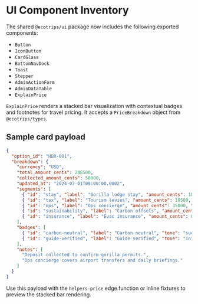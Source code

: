 # UI Component Inventory

The shared `@ecotrips/ui` package now includes the following exported components:

- `Button`
- `IconButton`
- `CardGlass`
- `BottomNavDock`
- `Toast`
- `Stepper`
- `AdminActionForm`
- `AdminDataTable`
- `ExplainPrice`

`ExplainPrice` renders a stacked bar visualization with contextual badges and footnotes for travel pricing. It accepts a `PriceBreakdown` object from `@ecotrips/types`.

## Sample card payload

```json
{
  "option_id": "HBX-001",
  "breakdown": {
    "currency": "USD",
    "total_amount_cents": 248500,
    "collected_amount_cents": 50000,
    "updated_at": "2024-07-01T08:00:00.000Z",
    "segments": [
      { "id": "stay", "label": "Gorilla lodge stay", "amount_cents": 182000, "category": "base", "tone": "emerald" },
      { "id": "tax", "label": "Tourism levies", "amount_cents": 18500, "category": "tax", "tone": "sky" },
      { "id": "ops", "label": "Ops concierge", "amount_cents": 35000, "category": "fee", "tone": "amber" },
      { "id": "sustainability", "label": "Carbon offsets", "amount_cents": 4500, "category": "sustainability", "tone": "lime" },
      { "id": "insurance", "label": "Evac insurance", "amount_cents": 8700, "category": "insurance", "tone": "indigo" }
    ],
    "badges": [
      { "id": "carbon-neutral", "label": "Carbon neutral", "tone": "success" },
      { "id": "guide-verified", "label": "Guide verified", "tone": "info" }
    ],
    "notes": [
      "Deposit collected to confirm gorilla permits.",
      "Ops concierge covers airport transfers and daily briefings."
    ]
  }
}
```

Use this payload with the `helpers-price` edge function or inline fixtures to preview the stacked bar rendering.
